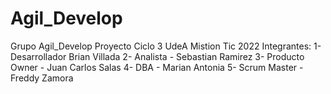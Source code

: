 # Agil_Develop
Grupo Agil_Develop
Proyecto Ciclo 3 UdeA Mistion Tic 2022
Integrantes:
1- Desarrollador  Brian Villada
2- Analista  -   Sebastian Ramirez
3- Producto Owner - Juan Carlos Salas
4- DBA    -  Marian Antonia
5- Scrum Master  -  Freddy Zamora

